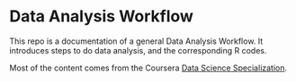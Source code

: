# Data Analysis Workflow
This repo is a documentation of a general Data Analysis Workflow. It introduces steps to do data analysis, and the corresponding R codes.   

Most of the content comes from the Coursera [Data Science Specialization](https://www.coursera.org/specializations/jhu-data-science).
